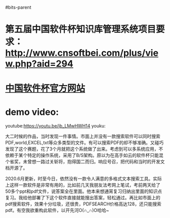 #bits-parent
# 第五届中国软件杯知识库管理系统项目要求：http://www.cnsoftbei.com/plus/view.php?aid=294
# [中国软件杯官方网站](http://www.cnsoftbei.com/)
# demo video:
youtube:https://youtu.be/jb_LMwHWH14
youku:

大二时候的作品，当时发现一件事情。市面上并没有一款搜索软件可以同时搜索PDF,world,EXCEL,txt等众多类型的文件。有可以搜索PDF的却不够准确。又碰巧发现了这个赛题，花了3个月就把这个系统做了出来。考虑到可以多系统应用，不依赖于某个特定的操作系统，采用了B/S架构。原以为在高手如云的软件杯只能混个省奖，未曾想一路过关斩将，抱得国二而归。响应号召，把代码和当时的开发文档开源了。


2020.6月更新，时至今日，依然没有一款令人满意的多格式文本搜索工具。实际上这样一款软件是非常有用的，比如前几天我朋友法考网上笔试，考前两天给了50多个ppt和pdf文件，说答案全在里面。他本来想通宵复习归纳出里面的知识点复习。我给他部署了下这个软件直接就能搜出答案，轻松通过。再比如市面上的pdf搜索软件，效果十分垃圾，还很贵，PDFSEARCH价格高达128，还只能搜索pdf。有空我欲重构此软件，以开先河O(∩_∩)O哈哈~
